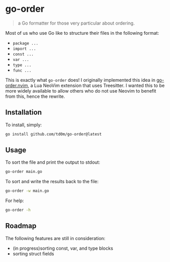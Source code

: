 # go-order
> a Go formatter for those very particular about ordering.

Most of us who use Go like to structure their files in the following format:
 - `package ...`
 - `import ...`
 - `const ...`
 - `var ...`
 - `type ...`
 - `func ...`

This is exactly what `go-order` does! I originally implemented this idea
in [go-order.nvim](https://github.com/td0m/go-order.nvim), a Lua NeoVim
extension that uses Treesitter. I wanted this to be more widely available to allow others
who do not use Neovim to benefit from this, hence the rewrite.

## Installation

To install, simply:

```bash
go install github.com/td0m/go-order@latest
```

## Usage

To sort the file and print the output to stdout:

```bash
go-order main.go
```

To sort and write the results back to the file:

```bash
go-order -w main.go
```

For help:

```bash
go-order -h
```

## Roadmap

The following features are still in consideration:
 - (in progress)sorting const, var, and type blocks
 - sorting struct fields
